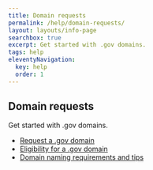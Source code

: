 ```yaml
---
title: Domain requests
permalink: /help/domain-requests/
layout: layouts/info-page
searchbox: true
excerpt: Get started with .gov domains.
tags: help
eleventyNavigation:
  key: help
  order: 1 
---
```


## Domain requests
Get started with .gov domains.

- [Request a .gov domain](#)
- [Eligibility for a .gov domain](#)
- [Domain naming requirements and tips](#)





